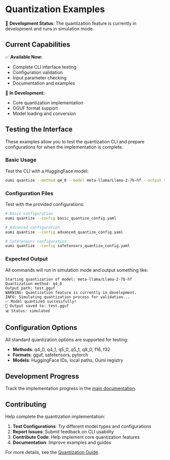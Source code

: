 # Quantization Examples

🚧 **Development Status**: The quantization feature is currently in development and runs in simulation mode.

## Current Capabilities

✅ **Available Now:**
- Complete CLI interface testing
- Configuration validation
- Input parameter checking
- Documentation and examples

🚧 **In Development:**
- Core quantization implementation
- GGUF format support
- Model loading and conversion

## Testing the Interface

These examples allow you to test the quantization CLI and prepare configurations for when the implementation is complete.

### Basic Usage

Test the CLI with a HuggingFace model:

```bash
oumi quantize --method q4_0 --model meta-llama/Llama-2-7b-hf --output test.gguf
```

### Configuration Files

Test with the provided configurations:

```bash
# Basic configuration
oumi quantize --config basic_quantize_config.yaml

# Advanced configuration
oumi quantize --config advanced_quantize_config.yaml

# Safetensors configuration
oumi quantize --config safetensors_quantize_config.yaml
```

### Expected Output

All commands will run in simulation mode and output something like:

```
Starting quantization of model: meta-llama/Llama-2-7b-hf
Quantization method: q4_0
Output path: test.gguf
WARNING: Quantization feature is currently in development.
INFO: Simulating quantization process for validation...
✅ Model quantized successfully!
📁 Output saved to: test.gguf
📊 Status: simulated
```

## Configuration Options

All standard quantization options are supported for testing:

- **Methods**: q4_0, q4_1, q5_0, q5_1, q8_0, f16, f32
- **Formats**: gguf, safetensors, pytorch
- **Models**: HuggingFace IDs, local paths, Oumi registry

## Development Progress

Track the implementation progress in the [main documentation](../../docs/quantization_guide.md#development-roadmap).

## Contributing

Help complete the quantization implementation:

1. **Test Configurations**: Try different model types and configurations
2. **Report Issues**: Submit feedback on CLI usability
3. **Contribute Code**: Help implement core quantization features
4. **Documentation**: Improve examples and guides

For more details, see the [Quantization Guide](../../docs/quantization_guide.md).
